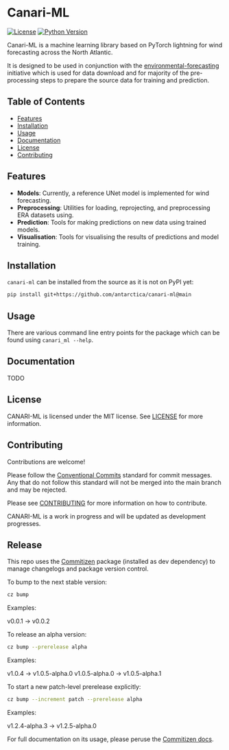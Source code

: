 # Canari-ML

[![License](https://img.shields.io/badge/License-MIT-blue.svg)](https://opensource.org/licenses/MIT)
[![Python Version](https://img.shields.io/badge/python-3.12%20|%203.13-blue)](https://www.python.org/)
<!-- [![Docs](https://img.shields.io/badge/docs-canari--ml.io-blue)](https://canari-ml.readthedocs.io/) -->

Canari-ML is a machine learning library based on PyTorch lightning for wind forecasting across the North Atlantic.

It is designed to be used in conjunction with the [environmental-forecasting](http://github.com/environmental-forecasting/) initiative which is used for data download and for majority of the pre-processing steps to prepare the source data for training and prediction.

## Table of Contents

- [Features](#features)
- [Installation](#installation)
- [Usage](#usage)
- [Documentation](#documentation)
- [License](#license)
- [Contributing](#contributing)

## Features

- **Models**: Currently, a reference UNet model is implemented for wind forecasting.
- **Preprocessing**: Utilities for loading, reprojecting, and preprocessing ERA datasets using.
- **Prediction**: Tools for making predictions on new data using trained models.
- **Visualisation**: Tools for visualising the results of predictions and model training.

## Installation

`canari-ml` can be installed from the source as it is not on PyPI yet:

```bash
pip install git+https://github.com/antarctica/canari-ml@main
```

## Usage

There are various command line entry points for the package which can be found using `canari_ml --help`.

## Documentation

TODO

## License

CANARI-ML is licensed under the MIT license. See [LICENSE](https://github.com/antarctica/canari-ml/blob/main/LICENSE) for more information.

## Contributing

Contributions are welcome!

Please follow the [Conventional Commits](https://www.conventionalcommits.org/en/v1.0.0/) standard for commit messages. Any that do not follow this standard will not be merged into the main branch and may be rejected.

Please see [CONTRIBUTING](https://github.com/antarctica/canari-ml/blob/main/CONTRIBUTING.md) for more information on how to contribute.

CANARI-ML is a work in progress and will be updated as development progresses.

## Release

This repo uses the [Commitizen](https://commitizen-tools.github.io/commitizen/) package (installed as dev dependency) to manage changelogs and package version control.

To bump to the next stable version:

```bash
cz bump
```

Examples:

v0.0.1 → v0.0.2

To release an alpha version:

```bash
cz bump --prerelease alpha
```

Examples:

v1.0.4 → v1.0.5-alpha.0
v1.0.5-alpha.0 → v1.0.5-alpha.1

To start a new patch-level prerelease explicitly:

```bash
cz bump --increment patch --prerelease alpha
```

Examples:

v1.2.4-alpha.3 → v1.2.5-alpha.0

For full documentation on its usage, please peruse the [Commitizen docs](https://commitizen-tools.github.io/commitizen/commands/bump/).